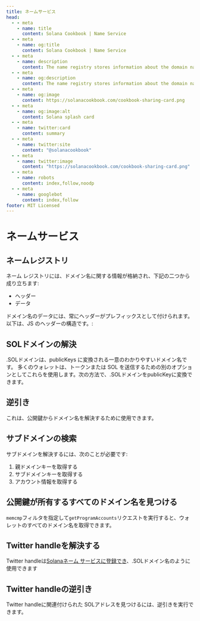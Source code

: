 ```yaml
---
title: ネームサービス
head:
  - - meta
    - name: title
      content: Solana Cookbook | Name Service
  - - meta
    - name: og:title
      content: Solana Cookbook | Name Service
  - - meta
    - name: description
      content: The name registry stores information about the domain name. Learn about Resolving SOL domains, Reverse/Subdomain look up, more about Name Service and references at The Solana cookbook.
  - - meta
    - name: og:description
      content: The name registry stores information about the domain name. Learn about Resolving SOL domains, Reverse, Subdomain look up, more about Name Service and references at The Solana cookbook.
  - - meta
    - name: og:image
      content: https://solanacookbook.com/cookbook-sharing-card.png
  - - meta
    - name: og:image:alt
      content: Solana splash card
  - - meta
    - name: twitter:card
      content: summary
  - - meta
    - name: twitter:site
      content: "@solanacookbook"
  - - meta
    - name: twitter:image
      content: "https://solanacookbook.com/cookbook-sharing-card.png"
  - - meta
    - name: robots
      content: index,follow,noodp
  - - meta
    - name: googlebot
      content: index,follow
footer: MIT Licensed
---
```


# ネームサービス

## ネームレジストリ

ネーム レジストリには、ドメイン名に関する情報が格納され、下記の二つから成り立ちます:

- ヘッダー
- データ

ドメイン名のデータには、常にヘッダーがプレフィックスとして付けられます。以下は、JS のヘッダーの構造です。:

<SolanaCodeGroup>
  <SolanaCodeGroupItem title="TS" active>

  <template v-slot:default>

@[code](@/code/name-service/schema/schema.en.ts)

  </template>

  <template v-slot:preview>

@[code](@/code/name-service/schema/schema.preview.en.ts)

  </template>

  </SolanaCodeGroupItem>

</SolanaCodeGroup>

## SOLドメインの解決

.SOLドメインは、publicKeys に変換される一意のわかりやすいドメイン名です。 多くのウォレットは、トークンまたは SOL を送信するための別のオプションとしてこれらを使用します。次の方法で、.SOLドメインをpublicKeyに変換できます。

<SolanaCodeGroup>
  <SolanaCodeGroupItem title="TS" active>

  <template v-slot:default>

@[code](@/code/name-service/resolve-sol-domain/resolve-sol-domain.en.ts)

  </template>

  <template v-slot:preview>

@[code](@/code/name-service/resolve-sol-domain/resolve-sol-domain.preview.en.ts)

  </template>

  </SolanaCodeGroupItem>

</SolanaCodeGroup>

## 逆引き

これは、公開鍵からドメイン名を解決するために使用できます。

<SolanaCodeGroup>
  <SolanaCodeGroupItem title="TS" active>

  <template v-slot:default>

@[code](@/code/name-service/reverse-look-up-domain/reverse-look-up-domain.en.ts)

  </template>

  <template v-slot:preview>

@[code](@/code/name-service/reverse-look-up-domain/reverse-look-up-domain.preview.en.ts)

  </template>

  </SolanaCodeGroupItem>

</SolanaCodeGroup>

## サブドメインの検索

サブドメインを解決するには、次のことが必要です:

1. 親ドメインキーを取得する
2. サブドメインキーを取得する
3. アカウント情報を取得する

<SolanaCodeGroup>
  <SolanaCodeGroupItem title="TS" active>

  <template v-slot:default>

@[code](@/code/name-service/resolve-sub-domain/resolve-sub-domain.en.ts)

  </template>

  <template v-slot:preview>

@[code](@/code/name-service/resolve-sub-domain/resolve-sub-domain.preview.en.ts)

  </template>

  </SolanaCodeGroupItem>

</SolanaCodeGroup>

## 公開鍵が所有するすべてのドメイン名を見つける

`memcmp`フィルタを指定して`getProgramAccounts`リクエストを実行すると、ウォレットのすべてのドメイン名を取得できます。

<SolanaCodeGroup>
  <SolanaCodeGroupItem title="TS" active>

  <template v-slot:default>

@[code](@/code/name-service/find-for-owner/find-for-owner.en.ts)

  </template>

  <template v-slot:preview>

@[code](@/code/name-service/find-for-owner/find-for-owner.preview.en.ts)

  </template>

  </SolanaCodeGroupItem>

</SolanaCodeGroup>

## Twitter handleを解決する

Twitter handleは[Solanaネーム サービスに登録でき](https://naming.bonfida.org/#/twitter-registration)、.SOLドメイン名のように使用できます

<SolanaCodeGroup>
  <SolanaCodeGroupItem title="TS" active>

  <template v-slot:default>

@[code](@/code/name-service/resolve-twitter/resolve-twitter.en.ts)

  </template>

  <template v-slot:preview>

@[code](@/code/name-service/resolve-twitter/resolve-twitter.preview.en.ts)

  </template>

  </SolanaCodeGroupItem>

</SolanaCodeGroup>

## Twitter handleの逆引き

Twitter handleに関連付けられた SOLアドレスを見つけるには、逆引きを実行できます。

<SolanaCodeGroup>
  <SolanaCodeGroupItem title="TS" active>

  <template v-slot:default>

@[code](@/code/name-service/reverse-look-up-twitter/reverse-look-up-twitter.en.ts)

  </template>

  <template v-slot:preview>

@[code](@/code/name-service/reverse-look-up-twitter/reverse-look-up-twitter.preview.en.ts)

  </template>

  </SolanaCodeGroupItem>
</SolanaCodeGroup>
